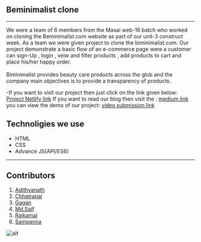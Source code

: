 ## Beminimalist clone
<hr>
We were a team of 6 members from the Masai web-16 batch who worked on cloning the Beminimalist.com website as part of our unit-3 construct week. As a team we were given project to clone the biminimalist.com. Our project demonstrate a basic flow of an e-commerce page were a customer can sign-Up , login , veiw and filter products , add products to cart and place his/her happy order. 
<br><br>
Biminimalist  provides beauty care products across the glob and the company main objectives is to provide a transparency of products.

-If you want to visit our project then just click on the link given below:
[Project Netlify link](https://be-minimalist-clone-eb6e54.netlify.app/)
If you want to read our blog then visit the :
[medium link](https://link.medium.com/pmtnRxX8Tob)
you can view the demo of our project:
[video submission link](https://drive.google.com/file/d/1H4T3LSI2wkLnmjz0OOlquxhPRLpPMFSc/view?usp=sharing)


## Technoligies we use 
<!--  -->
- HTML
- CSS
- Advance JS(API/ES6)

---
## Contributors
1. [Adithyanath](https://github.com/Adithyanathkv)
2. [Chhatrapal](https://github.com/Chhattoo25)
3. [Gagan](https://github.com/gaganrajput7)
4. [Md.Saif](https://github.com/Saif-herry)
5. [Rajkamal](https://github.com/kamalvinjamoori/beminimalist-clone)
6. [Sampanna](https://github.com/Sam01-dev)


![alt](https://)